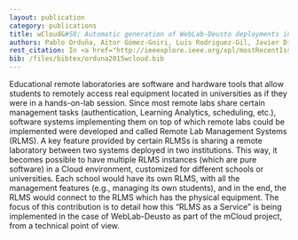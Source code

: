 ```yaml
---
layout: publication
category: publications
title: wCloud&#58; Automatic generation of WebLab-Deusto deployments in the Cloud
authors: Pablo Orduña, Aitor Gómez-Goiri, Luis Rodriguez-Gil, Javier Diego, Diego López-de-Ipiña, Javier Garcia-Zubia
rest_citation: In <a href="http://ieeexplore.ieee.org/xpl/mostRecentIssue.jsp?punumber=7080986">12th International Conference on Remote Engineering and Virtual Instrumentation (REV)</a>, pp.223–229</a>, February 2015, Bangkok , Thailand. DOI&#58; <a href="http://dx.doi.org/10.1109/REV.2015.7087296">10.1109/REV.2015.7087296</a>.
bib: /files/bibtex/orduna2015wcloud.bib
---
```


Educational remote laboratories are software and hardware tools that allow students to remotely access real equipment located in universities as if they were in a hands-on-lab session. Since most remote labs share certain management tasks (authentication, Learning Analytics, scheduling, etc.), software systems implementing them on top of which remote labs could be implemented were developed and called Remote Lab Management Systems (RLMS). A key feature provided by certain RLMSs is sharing a remote laboratory between two systems deployed in two institutions. This way, it becomes possible to have multiple RLMS instances (which are pure software) in a Cloud environment, customized for different schools or universities. Each school would have its own RLMS, with all the management features (e.g., managing its own students), and in the end, the RLMS would connect to the RLMS which has the physical equipment. The focus of this contribution is to detail how this “RLMS as a Service” is being implemented in the case of WebLab-Deusto as part of the mCloud project, from a technical point of view.
